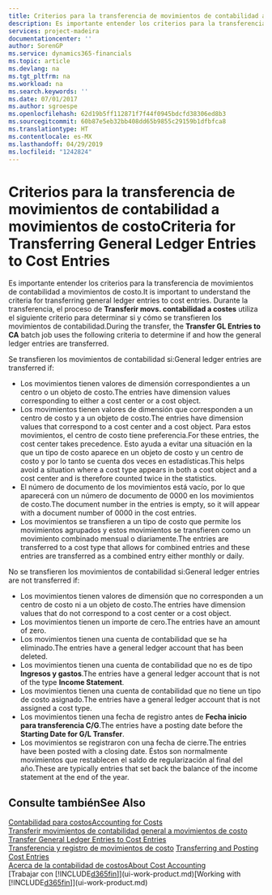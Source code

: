```yaml
---
title: Criterios para la transferencia de movimientos de contabilidad a movimientos de costo | Documentos de Microsoft
description: Es importante entender los criterios para la transferencia de movimientos de contabilidad a movimientos de costo. Durante la transferencia, el proceso de **Transferir movs. contabilidad a costes** utiliza el siguiente criterio para determinar si y cómo se transfieren los movimientos de contabilidad.
services: project-madeira
documentationcenter: ''
author: SorenGP
ms.service: dynamics365-financials
ms.topic: article
ms.devlang: na
ms.tgt_pltfrm: na
ms.workload: na
ms.search.keywords: ''
ms.date: 07/01/2017
ms.author: sgroespe
ms.openlocfilehash: 62d19b5ff112871f7f44f0945bdcfd38306ed8b3
ms.sourcegitcommit: 60b87e5eb32bb408dd65b9855c29159b1dfbfca8
ms.translationtype: HT
ms.contentlocale: es-MX
ms.lasthandoff: 04/29/2019
ms.locfileid: "1242824"
---
```

# <a name="criteria-for-transferring-general-ledger-entries-to-cost-entries"></a><span data-ttu-id="f03b4-104">Criterios para la transferencia de movimientos de contabilidad a movimientos de costo</span><span class="sxs-lookup"><span data-stu-id="f03b4-104">Criteria for Transferring General Ledger Entries to Cost Entries</span></span>
<span data-ttu-id="f03b4-105">Es importante entender los criterios para la transferencia de movimientos de contabilidad a movimientos de costo.</span><span class="sxs-lookup"><span data-stu-id="f03b4-105">It is important to understand the criteria for transferring general ledger entries to cost entries.</span></span> <span data-ttu-id="f03b4-106">Durante la transferencia, el proceso de **Transferir movs. contabilidad a costes** utiliza el siguiente criterio para determinar si y cómo se transfieren los movimientos de contabilidad.</span><span class="sxs-lookup"><span data-stu-id="f03b4-106">During the transfer, the **Transfer GL Entries to CA** batch job uses the following criteria to determine if and how the general ledger entries are transferred.</span></span>  

<span data-ttu-id="f03b4-107">Se transfieren los movimientos de contabilidad si:</span><span class="sxs-lookup"><span data-stu-id="f03b4-107">General ledger entries are transferred if:</span></span>  

-   <span data-ttu-id="f03b4-108">Los movimientos tienen valores de dimensión correspondientes a un centro o un objeto de costo.</span><span class="sxs-lookup"><span data-stu-id="f03b4-108">The entries have dimension values corresponding to either a cost center or a cost object.</span></span>  
-   <span data-ttu-id="f03b4-109">Los movimientos tienen valores de dimensión que corresponden a un centro de costo y a un objeto de costo.</span><span class="sxs-lookup"><span data-stu-id="f03b4-109">The entries have dimension values that correspond to a cost center and a cost object.</span></span> <span data-ttu-id="f03b4-110">Para estos movimientos, el centro de costo tiene preferencia.</span><span class="sxs-lookup"><span data-stu-id="f03b4-110">For these entries, the cost center takes precedence.</span></span> <span data-ttu-id="f03b4-111">Esto ayuda a evitar una situación en la que un tipo de costo aparece en un objeto de costo y un centro de costo y por lo tanto se cuenta dos veces en estadísticas.</span><span class="sxs-lookup"><span data-stu-id="f03b4-111">This helps avoid a situation where a cost type appears in both a cost object and a cost center and is therefore counted twice in the statistics.</span></span>  
-   <span data-ttu-id="f03b4-112">El número de documento de los movimientos está vacío, por lo que aparecerá con un número de documento de 0000 en los movimientos de costo.</span><span class="sxs-lookup"><span data-stu-id="f03b4-112">The document number in the entries is empty, so it will appear with a document number of 0000 in the cost entries.</span></span>  
-   <span data-ttu-id="f03b4-113">Los movimientos se transfieren a un tipo de costo que permite los movimientos agrupados y estos movimientos se transfieren como un movimiento combinado mensual o diariamente.</span><span class="sxs-lookup"><span data-stu-id="f03b4-113">The entries are transferred to a cost type that allows for combined entries and these entries are transferred as a combined entry either monthly or daily.</span></span>  

<span data-ttu-id="f03b4-114">No se transfieren los movimientos de contabilidad si:</span><span class="sxs-lookup"><span data-stu-id="f03b4-114">General ledger entries are not transferred if:</span></span>  

-   <span data-ttu-id="f03b4-115">Los movimientos tienen valores de dimensión que no corresponden a un centro de costo ni a un objeto de costo.</span><span class="sxs-lookup"><span data-stu-id="f03b4-115">The entries have dimension values that do not correspond to a cost center or a cost object.</span></span>  
-   <span data-ttu-id="f03b4-116">Los movimientos tienen un importe de cero.</span><span class="sxs-lookup"><span data-stu-id="f03b4-116">The entries have an amount of zero.</span></span>  
-   <span data-ttu-id="f03b4-117">Los movimientos tienen una cuenta de contabilidad que se ha eliminado.</span><span class="sxs-lookup"><span data-stu-id="f03b4-117">The entries have a general ledger account that has been deleted.</span></span>  
-   <span data-ttu-id="f03b4-118">Los movimientos tienen una cuenta de contabilidad que no es de tipo **Ingresos y gastos**.</span><span class="sxs-lookup"><span data-stu-id="f03b4-118">The entries have a general ledger account that is not of the type **Income Statement**.</span></span>  
-   <span data-ttu-id="f03b4-119">Los movimientos tienen una cuenta de contabilidad que no tiene un tipo de costo asignado.</span><span class="sxs-lookup"><span data-stu-id="f03b4-119">The entries have a general ledger account that is not assigned a cost type.</span></span>  
-   <span data-ttu-id="f03b4-120">Los movimientos tienen una fecha de registro antes de **Fecha inicio para transferencia C/G**.</span><span class="sxs-lookup"><span data-stu-id="f03b4-120">The entries have a posting date before the **Starting Date for G/L Transfer**.</span></span>  
-   <span data-ttu-id="f03b4-121">Los movimientos se registraron con una fecha de cierre.</span><span class="sxs-lookup"><span data-stu-id="f03b4-121">The entries have been posted with a closing date.</span></span> <span data-ttu-id="f03b4-122">Éstos son normalmente movimientos que restablecen el saldo de regularización al final del año.</span><span class="sxs-lookup"><span data-stu-id="f03b4-122">These are typically entries that set back the balance of the income statement at the end of the year.</span></span>  

## <a name="see-also"></a><span data-ttu-id="f03b4-123">Consulte también</span><span class="sxs-lookup"><span data-stu-id="f03b4-123">See Also</span></span>  
[<span data-ttu-id="f03b4-124">Contabilidad para costos</span><span class="sxs-lookup"><span data-stu-id="f03b4-124">Accounting for Costs</span></span>](finance-manage-cost-accounting.md)  
 <span data-ttu-id="f03b4-125">[Transferir movimientos de contabilidad general a movimientos de costo](finance-how-to-transfer-general-ledger-entries-to-cost-entries.md) </span><span class="sxs-lookup"><span data-stu-id="f03b4-125">[Transfer General Ledger Entries to Cost Entries](finance-how-to-transfer-general-ledger-entries-to-cost-entries.md) </span></span>  
 <span data-ttu-id="f03b4-126">[Transferencia y registro de movimientos de costo](finance-transfer-and-post-cost-entries.md) </span><span class="sxs-lookup"><span data-stu-id="f03b4-126">[Transferring and Posting Cost Entries](finance-transfer-and-post-cost-entries.md) </span></span>  
 [<span data-ttu-id="f03b4-127">Acerca de la contabilidad de costos</span><span class="sxs-lookup"><span data-stu-id="f03b4-127">About Cost Accounting</span></span>](finance-about-cost-accounting.md)  
 <span data-ttu-id="f03b4-128">[Trabajar con [!INCLUDE[d365fin](includes/d365fin_md.md)]](ui-work-product.md)</span><span class="sxs-lookup"><span data-stu-id="f03b4-128">[Working with [!INCLUDE[d365fin](includes/d365fin_md.md)]](ui-work-product.md)</span></span>
